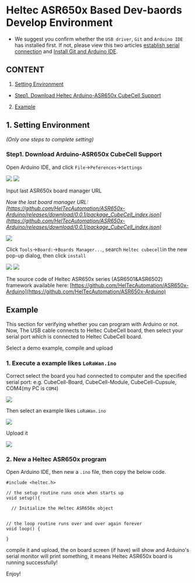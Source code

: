 # Heltec ASR650x Based Dev-baords Develop Environment

- We suggest you confirm whether the `USB driver`, `Git` and `Arduino IDE` has installed first. If not, please view this two articles [establish serial connection](/en/related_documents/establish_serial_connection) and [Install Git and Arduino IDE](/en/related_documents/how_to_install_git_and_arduino).

## CONTENT

1. [Setting Environment](#1.-setting-environment)
- [Step1. Download Heltec Arduino-ASR650x CubeCell Support](#step1-download-arduino-asr650x-cubecell-support)
    
2. [Example](#example)

## 1. Setting Environment

*(Only one steps to complete setting)*

### Step1. Download Arduino-ASR650x CubeCell Support

Open Arduino IDE, and click `File`->`Peferences`->`Settings`

<img src="img/how_to_install_ASR650x_Arduino/01.png">

<img src="img/how_to_install_ASR650x_Arduino/02.png">

Input last ASR650x board manager URL

*Now the last board manager URL: [https://github.com/HelTecAutomation/ASR650x-Arduino/releases/download/0.0.1/package_CubeCell_index.json](https://github.com/HelTecAutomation/ASR650x-Arduino/releases/download/0.0.1/package_CubeCell_index.json)*

<img src="img/how_to_install_ASR650x_Arduino/03.png">

Click `Tools`->`Board:`->`Boards Manager...`, search `Heltec cubecell`in the new pop-up dialog, then click `install`

<img src="img/how_to_install_ASR650x_Arduino/04.png">

<img src="img/how_to_install_ASR650x_Arduino/05.png">

The source code of Heltec ASR650x series (ASR6501&ASR6502) framework available here: [https://github.com/HelTecAutomation/ASR650x-Arduino](https://github.com/HelTecAutomation/ASR650x-Arduino)


## Example

This section for verifying whether you can program with Arduino or not. Now, The USB cable connects to Heltec CubeCell board, then select your serial port which is connected to Heltec CubeCell board.

Select a demo example, compile and upload

### 1. Execute a example likes `LoRaWan.ino`

Correct select the board you had connected to computer and the specified serial port: e.g. CubeCell-Board, CubeCell-Module, CubeCell-Cupsule, COM4(my PC is `COM4`)

<img src="img/how_to_install_ASR650x_Arduino/06.png">

Then select an example likes `LoRaWan.ino`

<img src="img/how_to_install_ASR650x_Arduino/07.png">

Upload it

<img src="img/how_to_install_esp32_Arduino/8.png">

### 2. New a Heltec ASR650x program

Open Arduino IDE, then new a `.ino` file, then copy the below code.

```arduino
#include <heltec.h>

// the setup routine runs once when starts up
void setup(){

  // Initialize the Heltec ASR650x object


// the loop routine runs over and over again forever
void loop() {

}
```

compile it and upload, the on board screen (if have) will show and Arduino's serial monitor will print something, it means Heltec ASR650x board is running successfully!

Enjoy!

